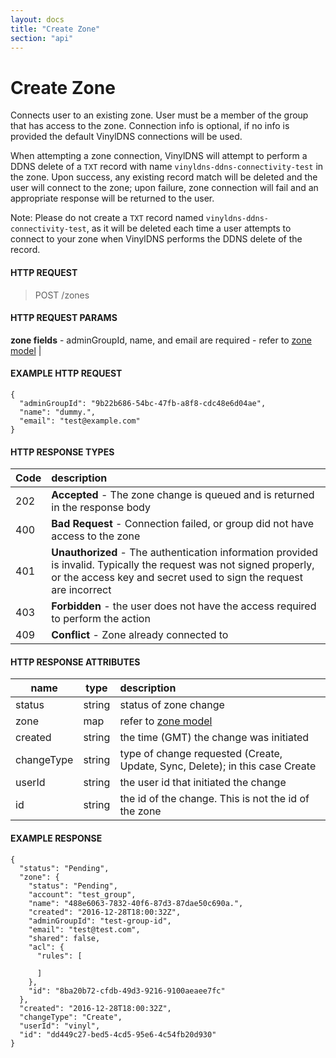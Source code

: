 ```yaml
---
layout: docs
title: "Create Zone"
section: "api"
---
```


# Create Zone

Connects user to an existing zone. User must be a member of the group that has access to the zone. Connection info is optional,
if no info is provided the default VinylDNS connections will be used. 

When attempting a zone connection, VinylDNS will attempt to perform a DDNS delete of a `TXT` record with name 
`vinyldns-ddns-connectivity-test` in the zone. Upon success, any existing record match will be deleted and the user will connect
to the zone; upon failure, zone connection will fail and an appropriate response will be returned to the user.

Note: Please do not create a `TXT` record named `vinyldns-ddns-connectivity-test`, as it will be deleted each time a user attempts
to connect to your zone when VinylDNS performs the DDNS delete of the record. 

#### HTTP REQUEST

> POST /zones

#### HTTP REQUEST PARAMS

**zone fields**  - adminGroupId, name, and email are required - refer to [zone model](../api/zone-model) |

#### EXAMPLE HTTP REQUEST
```
{
  "adminGroupId": "9b22b686-54bc-47fb-a8f8-cdc48e6d04ae",
  "name": "dummy.",
  "email": "test@example.com"
}
```

#### HTTP RESPONSE TYPES

Code          | description |
 ------------ | :---------- |
202           | **Accepted** - The zone change is queued and is returned in the response body |
400           | **Bad Request** - Connection failed, or group did not have access to the zone |
401           | **Unauthorized** - The authentication information provided is invalid.  Typically the request was not signed properly, or the access key and secret used to sign the request are incorrect |
403           | **Forbidden** - the user does not have the access required to perform the action |
409           | **Conflict** - Zone already connected to |

#### HTTP RESPONSE ATTRIBUTES

name          | type          | description |
 ------------ | ------------- | :---------- |
status        | string       | status of zone change |
zone          | map          | refer to [zone model](../api/zone-model)  |
created       | string        | the time (GMT) the change was initiated |
changeType    | string        | type of change requested (Create, Update, Sync, Delete); in this case Create |
userId        | string        | the user id that initiated the change |
id            | string        |  the id of the change.  This is not the id of the zone |

#### EXAMPLE RESPONSE

```
{
  "status": "Pending",
  "zone": {
    "status": "Pending",
    "account": "test_group",
    "name": "488e6063-7832-40f6-87d3-87dae50c690a.",
    "created": "2016-12-28T18:00:32Z",
    "adminGroupId": "test-group-id",
    "email": "test@test.com",
    "shared": false,
    "acl": {
      "rules": [

      ]
    },
    "id": "8ba20b72-cfdb-49d3-9216-9100aeaee7fc"
  },
  "created": "2016-12-28T18:00:32Z",
  "changeType": "Create",
  "userId": "vinyl",
  "id": "dd449c27-bed5-4cd5-95e6-4c54fb20d930"
}
```
